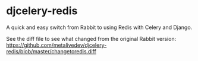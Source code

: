 djcelery-redis
==============
A quick and easy switch from Rabbit to using Redis with Celery and Django.

See the diff file to see what changed from the original Rabbit version:
https://github.com/metalivedev/djcelery-redis/blob/master/changetoredis.diff
